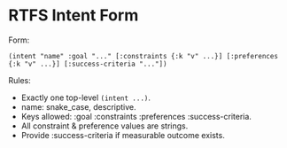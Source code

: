 # RTFS Intent Form

Form:
```
(intent "name" :goal "..." [:constraints {:k "v" ...}] [:preferences {:k "v" ...}] [:success-criteria "..."])
```
Rules:
- Exactly one top-level `(intent ...)`.
- name: snake_case, descriptive.
- Keys allowed: :goal :constraints :preferences :success-criteria.
- All constraint & preference values are strings.
- Provide :success-criteria if measurable outcome exists.
